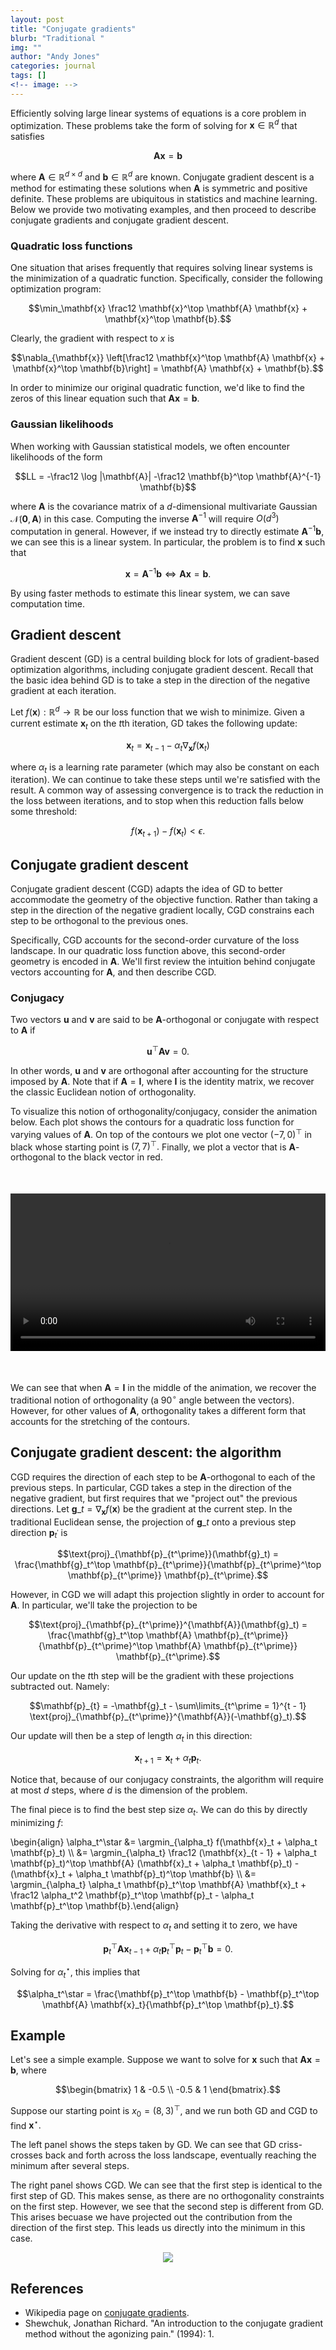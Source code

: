 ```yaml
---
layout: post
title: "Conjugate gradients"
blurb: "Traditional "
img: ""
author: "Andy Jones"
categories: journal
tags: []
<!-- image: -->
---
```


$$\DeclareMathOperator*{\argmin}{arg\,min}$$
$$\DeclareMathOperator*{\argmax}{arg\,max}$$

Efficiently solving large linear systems of equations is a core problem in optimization. These problems take the form of solving for $\mathbf{x} \in \mathbb{R}^d$ that satisfies

$$\mathbf{A} \mathbf{x} = \mathbf{b}$$

where $\mathbf{A} \in \mathbb{R}^{d \times d}$ and $\mathbf{b} \in \mathbb{R}^d$ are known. Conjugate gradient descent is a method for estimating these solutions when $\mathbf{A}$ is symmetric and positive definite. These problems are ubiquitous in statistics and machine learning. Below we provide two motivating examples, and then proceed to describe conjugate gradients and conjugate gradient descent.

### Quadratic loss functions

One situation that arises frequently that requires solving linear systems is the minimization of a quadratic function. Specifically, consider the following optimization program:

$$\min_\mathbf{x} \frac12 \mathbf{x}^\top \mathbf{A} \mathbf{x} + \mathbf{x}^\top \mathbf{b}.$$

Clearly, the gradient with respect to $x$ is

$$\nabla_{\mathbf{x}} \left[\frac12 \mathbf{x}^\top \mathbf{A} \mathbf{x} + \mathbf{x}^\top \mathbf{b}\right] = \mathbf{A} \mathbf{x} + \mathbf{b}.$$

In order to minimize our original quadratic function, we'd like to find the zeros of this linear equation such that $\mathbf{A}\mathbf{x} = \mathbf{b}.$

### Gaussian likelihoods

When working with Gaussian statistical models, we often encounter likelihoods of the form

$$LL = -\frac12 \log |\mathbf{A}| -\frac12 \mathbf{b}^\top \mathbf{A}^{-1} \mathbf{b}$$

where $\mathbf{A}$ is the covariance matrix of a $d$-dimensional multivariate Gaussian $\mathcal{N}(\mathbf{0}, \mathbf{A})$ in this case. Computing the inverse $\mathbf{A}^{-1}$ will require $O(d^3)$ computation in general. However, if we instead try to directly estimate $\mathbf{A}^{-1} \mathbf{b}$, we can see this is a linear system. In particular, the problem is to find $\mathbf{x}$ such that

$$\mathbf{x} = \mathbf{A}^{-1} \mathbf{b} \iff \mathbf{A} \mathbf{x} = \mathbf{b}.$$

By using faster methods to estimate this linear system, we can save computation time.

## Gradient descent

Gradient descent (GD) is a central building block for lots of gradient-based optimization algorithms, including conjugate gradient descent. Recall that the basic idea behind GD is to take a step in the direction of the negative gradient at each iteration. 

Let $f(\mathbf{x}) : \mathbb{R}^d \rightarrow \mathbb{R}$ be our loss function that we wish to minimize. Given a current estimate $\mathbf{x}_t$ on the $t$th iteration, GD takes the following update:

$$\mathbf{x}_t = \mathbf{x}_{t - 1} - \alpha_t \nabla_\mathbf{x} f(\mathbf{x}_t)$$

where $\alpha_t$ is a learning rate parameter (which may also be constant on each iteration). We can continue to take these steps until we're satisfied with the result. A common way of assessing convergence is to track the reduction in the loss between iterations, and to stop when this reduction falls below some threshold:

$$f(\mathbf{x}_{t + 1}) - f(\mathbf{x}_t) < \epsilon.$$

## Conjugate gradient descent

Conjugate gradient descent (CGD) adapts the idea of GD to better accommodate the geometry of the objective function. Rather than taking a step in the direction of the negative gradient locally, CGD constrains each step to be orthogonal to the previous ones.

Specifically, CGD accounts for the second-order curvature of the loss landscape. In our quadratic loss function above, this second-order geometry is encoded in $\mathbf{A}.$ We'll first review the intuition behind conjugate vectors accounting for $\mathbf{A}$, and then describe CGD.

### Conjugacy

Two vectors $\mathbf{u}$ and $\mathbf{v}$ are said to be $\mathbf{A}$-orthogonal or conjugate with respect to $\mathbf{A}$ if

$$\mathbf{u}^\top \mathbf{A} \mathbf{v} = 0.$$

In other words, $\mathbf{u}$ and $\mathbf{v}$ are orthogonal after accounting for the structure imposed by $\mathbf{A}.$ Note that if $\mathbf{A} = \mathbf{I}$, where $\mathbf{I}$ is the identity matrix, we recover the classic Euclidean notion of orthogonality.

To visualize this notion of orthogonality/conjugacy, consider the animation below. Each plot shows the contours for a quadratic loss function for varying values of $\mathbf{A}$. On top of the contours we plot one vector $(-7, 0)^\top$ in black whose starting point is $(7, 7)^\top.$ Finally, we plot a vector that is $\mathbf{A}$-orthogonal to the black vector in red.

<center>
<video style="width:100%; text-align:center; display:block; margin-top:50px;" autoplay loop>
<source src="/assets/conjugate_gradient_animation.mp4" type="video/mp4">
</video>
<figcaption style="margin-bottom:50px;"><i></i></figcaption>
</center>

We can see that when $\mathbf{A} = \mathbf{I}$ in the middle of the animation, we recover the traditional notion of orthogonality (a $90^{\circ}$ angle between the vectors). However, for other values of $\mathbf{A}$, orthogonality takes a different form that accounts for the stretching of the contours.

## Conjugate gradient descent: the algorithm

CGD requires the direction of each step to be $\mathbf{A}$-orthogonal to each of the previous steps. In particular, CGD takes a step in the direction of the negative gradient, but first requires that we "project out" the previous directions. Let $\mathbf{g}\_t = \nabla_{\mathbf{x}} f(\mathbf{x})$ be the gradient at the current step. In the traditional Euclidean sense, the projection of $\mathbf{g}\_t$ onto a previous step direction $\mathbf{p}_{t^\prime}$ is

$$\text{proj}_{\mathbf{p}_{t^\prime}}(\mathbf{g}_t) = \frac{\mathbf{g}_t^\top \mathbf{p}_{t^\prime}}{\mathbf{p}_{t^\prime}^\top \mathbf{p}_{t^\prime}} \mathbf{p}_{t^\prime}.$$

However, in CGD we will adapt this projection slightly in order to account for $\mathbf{A}$. In particular, we'll take the projection to be 

$$\text{proj}_{\mathbf{p}_{t^\prime}}^{\mathbf{A}}(\mathbf{g}_t) = \frac{\mathbf{g}_t^\top \mathbf{A} \mathbf{p}_{t^\prime}}{\mathbf{p}_{t^\prime}^\top \mathbf{A} \mathbf{p}_{t^\prime}} \mathbf{p}_{t^\prime}.$$

Our update on the $t$th step will be the gradient with these projections subtracted out. Namely:

$$\mathbf{p}_{t} = -\mathbf{g}_t - \sum\limits_{t^\prime = 1}^{t - 1} \text{proj}_{\mathbf{p}_{t^\prime}}^{\mathbf{A}}(-\mathbf{g}_t).$$

Our update will then be a step of length $\alpha_t$ in this direction:

$$\mathbf{x}_{t + 1} = \mathbf{x}_t + \alpha_t \mathbf{p}_t.$$

Notice that, because of our conjugacy constraints, the algorithm will require at most $d$ steps, where $d$ is the dimension of the problem.

The final piece is to find the best step size $\alpha_t.$ We can do this by directly minimizing $f$:

\begin{align} \alpha_t^\star &= \argmin_{\alpha_t} f(\mathbf{x}\_t + \alpha_t \mathbf{p}\_t) \\\ &= \argmin_{\alpha_t} \frac12 (\mathbf{x}\_{t - 1} + \alpha_t \mathbf{p}\_t)^\top \mathbf{A} (\mathbf{x}\_t + \alpha_t \mathbf{p}\_t) - (\mathbf{x}\_t + \alpha_t \mathbf{p}\_t)^\top \mathbf{b} \\\ &= \argmin_{\alpha_t} \alpha_t \mathbf{p}\_t^\top \mathbf{A} \mathbf{x}\_t + \frac12 \alpha_t^2 \mathbf{p}\_t^\top \mathbf{p}\_t - \alpha_t \mathbf{p}\_t^\top \mathbf{b}.\end{align}

Taking the derivative with respect to $\alpha_t$ and setting it to zero, we have

$$\mathbf{p}_t^\top \mathbf{A} \mathbf{x}_{t - 1} + \alpha_t \mathbf{p}_t^\top \mathbf{p}_t - \mathbf{p}_t^\top \mathbf{b} = 0.$$

Solving for $\alpha_t^\star$, this implies that

$$\alpha_t^\star = \frac{\mathbf{p}_t^\top \mathbf{b} - \mathbf{p}_t^\top \mathbf{A} \mathbf{x}_t}{\mathbf{p}_t^\top \mathbf{p}_t}.$$

## Example

Let's see a simple example. Suppose we want to solve for $\mathbf{x}$ such that $\mathbf{A} \mathbf{x} = \mathbf{b}$, where

$$\begin{bmatrix} 1 & -0.5 \\ -0.5 & 1 \end{bmatrix}.$$

Suppose our starting point is $x_0 = (8, 3)^\top,$ and we run both GD and CGD to find $\mathbf{x}^\star.$

The left panel shows the steps taken by GD. We can see that GD criss-crosses back and forth across the loss landscape, eventually reaching the minimum after several steps.

The right panel shows CGD. We can see that the first step is identical to the first step of GD. This makes sense, as there are no orthogonality constraints on the first step. However, we see that the second step is different from GD. This arises becuase we have projected out the contribution from the direction of the first step. This leads us directly into the minimum in this case.

<center>
<figure>
  <img src="/assets/conjugate_gradient_descent.png">
  <figcaption><i></i></figcaption>
</figure>
</center>

## References

- Wikipedia page on [conjugate gradients](https://www.wikiwand.com/en/Conjugate_gradient_method#).
- Shewchuk, Jonathan Richard. "An introduction to the conjugate gradient method without the agonizing pain." (1994): 1.













